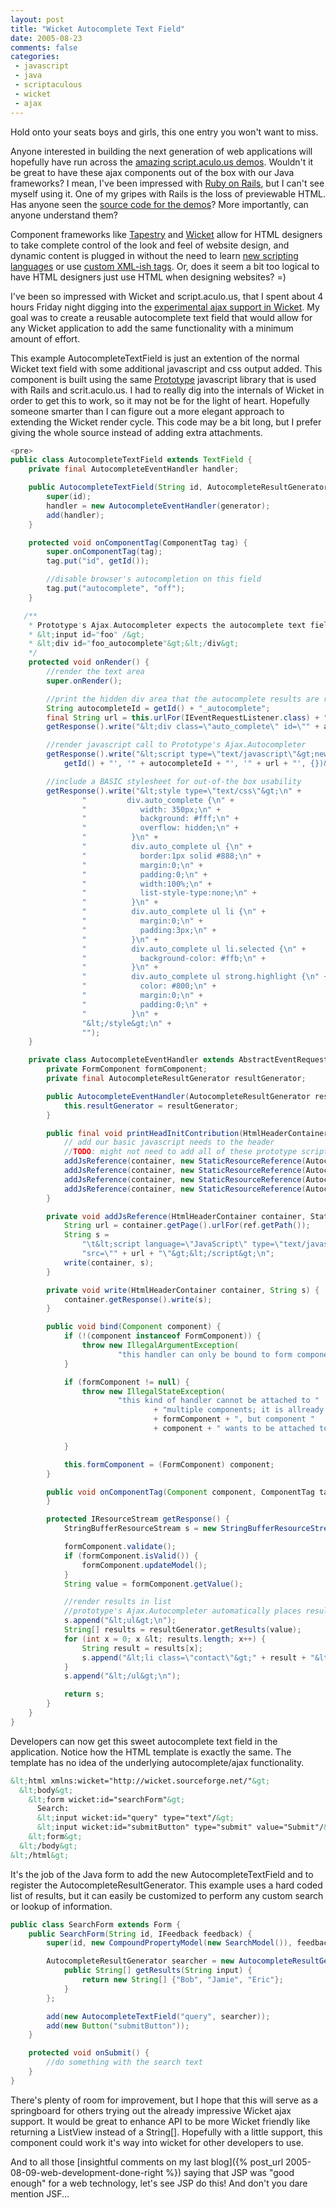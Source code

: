 ```yaml
---
layout: post
title: "Wicket Autocomplete Text Field"
date: 2005-08-23
comments: false
categories:
 - javascript
 - java
 - scriptaculous
 - wicket
 - ajax
---
```


Hold onto your seats boys and girls, this one entry you won't want to miss.



Anyone interested in building the next generation of web applications will hopefully have run across the [amazing script.aculo.us demos](http://script.aculo.us/demos/ajax/autocompleter_customized). Wouldn't it be great to have these ajax components out of the box with our Java frameworks? I mean, I've been impressed with [Ruby on Rails](http://www.rubyonrails.org/), but I can't see myself using it. One of my gripes with Rails is the loss of previewable HTML. Has anyone seen the [source code for the demos](http://script.aculo.us/demos/ajax/autocompleter_customized)? More importantly, can anyone understand them?



Component frameworks like [Tapestry](http://jakarta.apache.org/tapestry/) and [Wicket](http://wicket.sf.net) allow for HTML designers to take complete control of the look and feel of website design, and dynamic content is plugged in without the need to learn [new scripting languages](http://jakarta.apache.org/velocity) or use [custom XML-ish tags](http://java.sun.com/products/jsp/jstl/). Or, does it seem a bit too logical to have HTML designers just use HTML when designing websites? =)



I've been so impressed with Wicket and script.aculo.us, that I spent about 4 hours Friday night digging into the [experimental ajax support in Wicket](http://jroller.com/page/dashorst?entry=wicket_1_1_beta1_and). My goal was to create a reusable autocomplete text field that would allow for any Wicket application to add the same functionality with a minimum amount of effort.



This example AutocompleteTextField is just an extention of the normal Wicket text field with some additional javascript and css output added. This component is built using the same [Prototype](http://prototype.conio.net/) javascript library that is used with Rails and scrit.aculo.us. I had to really dig into the internals of Wicket in order to get this to work, so it may not be for the light of heart. Hopefully someone smarter than I can figure out a more elegant approach to extending the Wicket render cycle. This code may be a bit long, but I prefer giving the whole source instead of adding extra attachments.



```java
<pre>
public class AutocompleteTextField extends TextField {
    private final AutocompleteEventHandler handler;

    public AutocompleteTextField(String id, AutocompleteResultGenerator generator) {
        super(id);
        handler = new AutocompleteEventHandler(generator);
        add(handler);
    }

    protected void onComponentTag(ComponentTag tag) {
        super.onComponentTag(tag);
        tag.put("id", getId());

        //disable browser's autocompletion on this field
        tag.put("autocomplete", "off");
    }

   /**
    * Prototype's Ajax.Autocompleter expects the autocomplete text field to have the following info:
    * &lt;input id="foo" /&gt;
    * &lt;div id="foo_autocomplete"&gt;&lt;/div&gt;
    */
    protected void onRender() {
        //render the text area
        super.onRender();

        //print the hidden div area that the autocomplete results are rendered to
        String autocompleteId = getId() + "_autocomplete";
        final String url = this.urlFor(IEventRequestListener.class) + "&amp;id=" + handler.getId();
        getResponse().write("&lt;div class=\"auto_complete\" id=\"" + autocompleteId  + "\"&gt;&lt;/div&gt;");

        //render javascript call to Prototype's Ajax.Autocompleter
        getResponse().write("&lt;script type=\"text/javascript\"&gt;new Ajax.Autocompleter('" +
            getId() + "', '" + autocompleteId + "', '" + url + "', {})&lt;/script&gt;");

        //include a BASIC stylesheet for out-of-the box usability
        getResponse().write("&lt;style type=\"text/css\"&gt;\n" +
                "         div.auto_complete {\n" +
                "            width: 350px;\n" +
                "            background: #fff;\n" +
                "            overflow: hidden;\n" +
                "          }\n" +
                "          div.auto_complete ul {\n" +
                "            border:1px solid #888;\n" +
                "            margin:0;\n" +
                "            padding:0;\n" +
                "            width:100%;\n" +
                "            list-style-type:none;\n" +
                "          }\n" +
                "          div.auto_complete ul li {\n" +
                "            margin:0;\n" +
                "            padding:3px;\n" +
                "          }\n" +
                "          div.auto_complete ul li.selected {\n" +
                "            background-color: #ffb;\n" +
                "          }\n" +
                "          div.auto_complete ul strong.highlight {\n" +
                "            color: #800;\n" +
                "            margin:0;\n" +
                "            padding:0;\n" +
                "          }\n" +
                "&lt;/style&gt;\n" +
                "");
    }

    private class AutocompleteEventHandler extends AbstractEventRequestHandler {
        private FormComponent formComponent;
        private final AutocompleteResultGenerator resultGenerator;

        public AutocompleteEventHandler(AutocompleteResultGenerator resultGenerator) {
            this.resultGenerator = resultGenerator;
        }

        public final void printHeadInitContribution(HtmlHeaderContainer container) {
            // add our basic javascript needs to the header
            //TODO: might not need to add all of these prototype scripts.
            addJsReference(container, new StaticResourceReference(AutocompleteTextField.class, "prototype.js"));
            addJsReference(container, new StaticResourceReference(AutocompleteTextField.class, "controls.js"));
            addJsReference(container, new StaticResourceReference(AutocompleteTextField.class, "dragdrop.js"));
            addJsReference(container, new StaticResourceReference(AutocompleteTextField.class, "effects.js"));
        }

        private void addJsReference(HtmlHeaderContainer container, StaticResourceReference ref) {
            String url = container.getPage().urlFor(ref.getPath());
            String s =
                "\t&lt;script language=\"JavaScript\" type=\"text/javascript\" " +
                "src=\"" + url + "\"&gt;&lt;/script&gt;\n";
            write(container, s);
        }

        private void write(HtmlHeaderContainer container, String s) {
            container.getResponse().write(s);
        }

        public void bind(Component component) {
            if (!(component instanceof FormComponent)) {
                throw new IllegalArgumentException(
                        "this handler can only be bound to form components");
            }

            if (formComponent != null) {
                throw new IllegalStateException(
                        "this kind of handler cannot be attached to "
                                + "multiple components; it is allready attached to component "
                                + formComponent + ", but component "
                                + component + " wants to be attached too");

            }

            this.formComponent = (FormComponent) component;
        }

        public void onComponentTag(Component component, ComponentTag tag) {
        }

        protected IResourceStream getResponse() {
            StringBufferResourceStream s = new StringBufferResourceStream();

            formComponent.validate();
            if (formComponent.isValid()) {
                formComponent.updateModel();
            }
            String value = formComponent.getValue();

            //render results in list
            //prototype's Ajax.Autocompleter automatically places results into the hidden div area
            s.append("&lt;ul&gt;\n");
            String[] results = resultGenerator.getResults(value);
            for (int x = 0; x &lt; results.length; x++) {
                String result = results[x];
                s.append("&lt;li class=\"contact\"&gt;" + result + "&lt;/li&gt;\n");
            }
            s.append("&lt;/ul&gt;\n");

            return s;
        }
    }
}
```


Developers can now get this sweet autocomplete text field in the application. Notice how the HTML template is exactly the same. The template has no idea of the underlying autocomplete/ajax functionality.


```html
&lt;html xmlns:wicket="http://wicket.sourceforge.net/"&gt;
  &lt;body&gt;
    &lt;form wicket:id="searchForm"&gt;
      Search:
      &lt;input wicket:id="query" type="text"/&gt;
      &lt;input wicket:id="submitButton" type="submit" value="Submit"/&gt;
    &lt;form&gt;
  &lt;/body&gt;
&lt;/html&gt;
```

It's the job of the Java form to add the new AutocompleteTextField and to register the AutocompleteResultGenerator. This example uses a hard coded list of results, but it can easily be customized to perform any custom search or lookup of information.


```java
public class SearchForm extends Form {
    public SearchForm(String id, IFeedback feedback) {
        super(id, new CompoundPropertyModel(new SearchModel()), feedback);

        AutocompleteResultGenerator searcher = new AutocompleteResultGenerator() {
            public String[] getResults(String input) {
                return new String[] {"Bob", "Jamie", "Eric"};
            }
        };

        add(new AutocompleteTextField("query", searcher));
        add(new Button("submitButton"));
    }

    protected void onSubmit() {
        //do something with the search text
    }
}
```



There's plenty of room for improvement, but I hope that this will serve as a springboard for others trying out the already impressive Wicket ajax support. It would be great to enhance API to be more Wicket friendly like returning a ListView instead of a String[]. Hopefully with a little support, this component could work it's way into wicket for other developers to use.



And to all those [insightful comments on my last blog]({% post_url 2005-08-09-web-development-done-right %}) saying that JSP was "good enough" for a web technology, let's see JSP do this! And don't you dare mention JSF...

